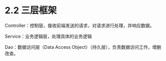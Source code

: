 # 2.2 三层框架

Controller：控制层，接收前端发送的请求，对请求进行处理，并响应数据。

Service：业务逻辑层，处理具体的业务逻辑

Dao：数据访问层（Data Access Object）（持久层），负责数据访问工作，增删改查。